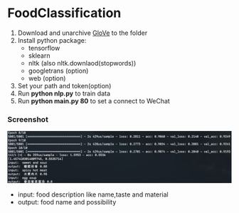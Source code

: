 # FoodClassification

1. Download and unarchive [GloVe](https://nlp.stanford.edu/projects/glove/) to the folder
2. Install python package: 
   - tensorflow
   - sklearn
   - nltk (also nltk.downlaod(stopwords))
   - googletrans (option)
   - web (option)
3. Set your path and token(option)
4. Run **python nlp.py** to train data
5. Run **python main.py 80** to set a connect to WeChat

### Screenshot

![](output.png)

- input: food description like name,taste and material
- output: food name and possibility